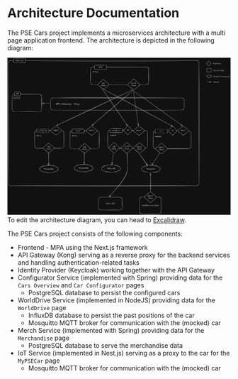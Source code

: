 # Architecture Documentation

The PSE Cars project implements a microservices architecture with a multi page application frontend.
The architecture is depicted in the following diagram:

![architecture-diagram](./assets/architecture-overview.png)
To edit the architecture diagram, you can head to [Excalidraw](https://excalidraw.com/#json=CteJdKuwZ3ZDDSZukJ-0V,2cgVdbPOvB7bVVV7VhI8OQ).

The PSE Cars project consists of the following components:
- Frontend - MPA using the Next.js framework
- API Gateway (Kong) serving as a reverse proxy for the backend services and handling authentication-related tasks
- Identity Provider (Keycloak) working together with the API Gateway
- Configurator Service (implemented with Spring) providing data for the `Cars Overview` and `Car Configurator` pages
  - PostgreSQL database to persist the configured cars
- WorldDrive Service (implemented in NodeJS) providing data for the `WorldDrive` page
  - InfluxDB database to persist the past positions of the car
  - Mosquitto MQTT broker for communication with the (mocked) car
- Merch Service (implemented with Spring) providing data for the `Merchandise` page
  - PostgreSQL database to serve the merchandise data
- IoT Service (implemented in Nest.js) serving as a proxy to the car for the `MyPSECar` page
  - Mosquitto MQTT broker for communication with the (mocked) car
